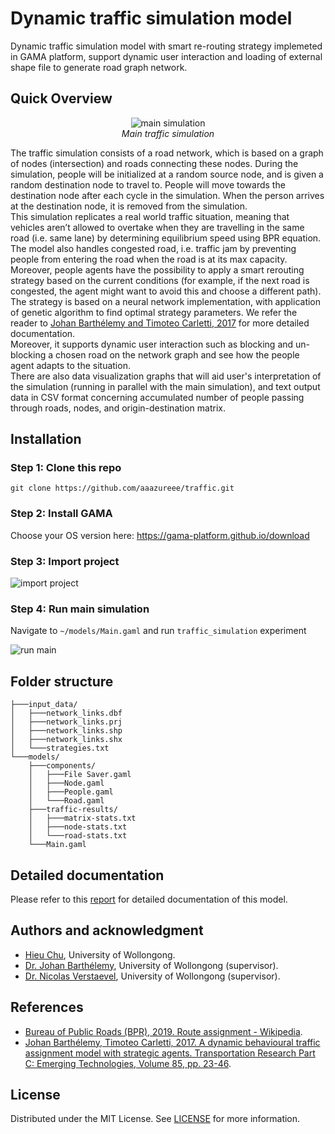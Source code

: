 # Dynamic traffic simulation model
Dynamic traffic simulation model with smart re-routing strategy implemeted in GAMA platform, support dynamic user interaction and loading of external shape file to generate road graph network.

## Quick Overview
<p align="center">
  <img src="https://i.imgur.com/9WVC1iZ.png" alt="main simulation" />
  <br/>
  <i>Main traffic simulation</i>
</p>

The traffic simulation consists of a road network, which is based on a graph of nodes (intersection) and roads connecting these nodes. During the simulation, people will be initialized at a random source node, and is given a random destination node to travel to. People will move towards the destination node after each cycle in the simulation. When the person arrives at the destination node, it is removed from the simulation.   
This simulation replicates a real world traffic situation, meaning that vehicles aren’t allowed to overtake when they are travelling in the same road (i.e. same lane) by determining equilibrium speed using BPR equation. The model also handles congested road, i.e. traffic jam by preventing people from entering the road when the road is at its max capacity. Moreover, people agents have the possibility to apply a smart rerouting strategy based on the current conditions (for example, if the next road is congested, the agent might want to avoid this and choose a different path). The strategy is based on a neural network implementation, with application of genetic algorithm to find optimal strategy parameters. We refer the reader to [Johan Barthélemy and Timoteo Carletti, 2017](#references) for more detailed documentation.   
Moreover, it supports dynamic user interaction such as blocking and un-blocking a chosen road on the network graph and see how the people agent adapts to the situation.  
There are also data visualization graphs that will aid user's interpretation of the simulation (running in parallel with the main simulation), and text output data in CSV format concerning accumulated number of people passing through roads, nodes, and origin-destination matrix.

## Installation
### Step 1: Clone this repo  
`git clone https://github.com/aaazureee/traffic.git`
### Step 2: Install GAMA
Choose your OS version here: https://gama-platform.github.io/download
### Step 3: Import project
![import project](https://i.imgur.com/Z3tGfpk.png)
### Step 4: Run main simulation
Navigate to `~/models/Main.gaml` and run `traffic_simulation` experiment  
<p>
  <img src="https://i.imgur.com/s7u0axf.png" alt="run main"'/>
</p>  

## Folder structure
```
├───input_data/
│   ├───network_links.dbf
│   ├───network_links.prj
│   ├───network_links.shp
│   ├───network_links.shx
│   └───strategies.txt
└───models/
    ├───components/
    │   ├───File Saver.gaml
    │   ├───Node.gaml
    │   ├───People.gaml
    │   └───Road.gaml
    ├───traffic-results/
    │   ├───matrix-stats.txt
    │   ├───node-stats.txt
    │   └───road-stats.txt
    └───Main.gaml
```

## Detailed documentation
Please refer to this [report](report.pdf) for detailed documentation of this model.

## Authors and acknowledgment
* [Hieu Chu](mailto:chc116@uowmail.edu.au), University of Wollongong.
* [Dr. Johan Barthélemy](mailto:johan@uow.edu.au), University of Wollongong (supervisor).
* [Dr. Nicolas Verstaevel](mailto:nicolasv@uow.edu.au), University of Wollongong (supervisor).

## References
* [Bureau of Public Roads (BPR), 2019. Route assignment - Wikipedia](https://en.wikipedia.org/wiki/Route_assignment#Frank-Wolfe_algorithm).
* [Johan Barthélemy, Timoteo Carletti, 2017. A dynamic behavioural traffic assignment model with strategic agents. Transportation Research Part C: Emerging Technologies, Volume 85, pp. 23-46](https://www.sciencedirect.com/science/article/pii/S0968090X17302450).

## License
Distributed under the MIT License. See [LICENSE](LICENSE) for more information.
